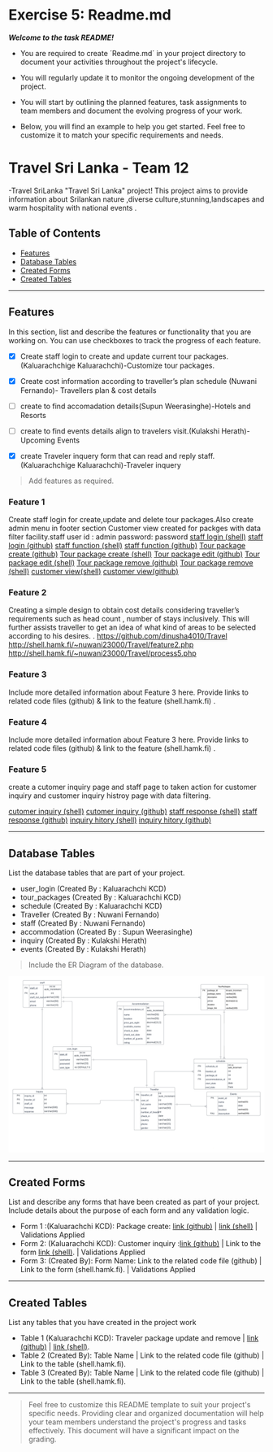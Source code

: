 # Exercise 5: Readme.md

***Welcome to the task README!***

- You are required to create ´Readme.md´ in your project directory to document your activities throughout the project's lifecycle. 
- You will regularly update it to monitor the ongoing development of the project. 

- You will start by outlining the planned features, task assignments to team members and document the evolving progress of your work. 

- Below, you will find an example to help you get started. Feel free to customize it to match your specific requirements and needs.

# Travel Sri Lanka - Team 12

-Travel SriLanka "Travel Sri Lanka" project! This project aims to provide information about Srilankan nature ,diverse culture,stunning,landscapes and warm hospitality with national events .

## Table of Contents
- [Features](#features)
- [Database Tables](#database-tables)
- [Created Forms](#created-forms)
- [Created Tables](#created-tables)

---

## Features

In this section, list and describe the features or functionality that you are working on. You can use checkboxes to track the progress of each feature.

- [X] Create staff login to create and update current tour packages.(Kaluarachchige Kaluarachchi)-Customize tour packages.
- [X] Create cost information according to traveller’s plan schedule  (Nuwani Fernando)- Travellers plan & cost details
- [ ] create to find accomadation details(Supun Weerasinghe)-Hotels and Resorts 
- [ ] create to find events details align to travelers visit.(Kulakshi Herath)-Upcoming Events
- [X] create Traveler inquery form that can read and reply staff.(Kaluarachchige Kaluarachchi)-Traveler inquery



> Add features as required. 

### Feature 1

Create staff login  for  create,update and delete  tour packages.Also create admin menu in footer section
Customer view created for packges with data filter facility.staff user id : admin password: password
[staff login (shell)](http://shell.hamk.fi/~kaluarachchige23000/webpro/Travel/login.php)
[staff login (github)](https://github.com/dinusha4010/Travel/blob/main/login.php)
[staff function (shell)](http://shell.hamk.fi/~kaluarachchige23000/webpro/Travel/staff.php)
[staff function (github)](https://github.com/dinusha4010/Travel/blob/main/staff.php)
[Tour package create (github)](https://github.com/dinusha4010/Travel/blob/main/create_package.php)
[Tour package create (shell)](http://shell.hamk.fi/~kaluarachchige23000/webpro/Travel/create_package.php)
[Tour package edit (github)](https://github.com/dinusha4010/Travel/blob/main/tour_update.php)
[Tour package edit (shell)](http://shell.hamk.fi/~kaluarachchige23000/webpro/Travel/staff_view.php)
[Tour package remove (github)](https://github.com/dinusha4010/Travel/blob/main/tour_remove.php)
[Tour package remove (shell)](http://shell.hamk.fi/~kaluarachchige23000/webpro/Travel/staff_view.php)
[customer view(shell)](https://github.com/dinusha4010/Travel/blob/main/package.php)
[customer view(github)](http://shell.hamk.fi/~kaluarachchige23000/webpro/Travel/package.php)
### Feature 2
Creating a simple design to obtain cost details considering traveller’s requirements such as head count , number of stays inclusively.
This will further assists traveller to get an idea of what kind of areas to be selected according to his desires.
.
https://github.com/dinusha4010/Travel
http://shell.hamk.fi/~nuwani23000/Travel/feature2.php 
http://shell.hamk.fi/~nuwani23000/Travel/process5.php 

### Feature 3

Include more detailed information about Feature 3 here. Provide links to related code files (github) & link to the feature (shell.hamk.fi) .

### Feature 4

Include more detailed information about Feature 3 here. Provide links to related code files (github) & link to the feature (shell.hamk.fi) .

### Feature 5

create a cutomer inquiry page and staff page to taken action for customer inquiry and customer inquiry histroy page with data filtering.

[cutomer inquiry (shell)](http://shell.hamk.fi/~kaluarachchige23000/webpro/Travel/Inquiry.php)
[cutomer inquiry (github)](https://github.com/dinusha4010/Travel/blob/main/Inquiry.php)
[staff response  (shell)](http://shell.hamk.fi/~kaluarachchige23000/webpro/Travel/staff_response.php)
[staff response  (github)](https://github.com/dinusha4010/Travel/blob/main/inquiry_update.php)
[inquiry hitory  (shell)](http://shell.hamk.fi/~kaluarachchige23000/webpro/Travel/inquiry_history.php)
[inquiry hitory  (github)](https://github.com/dinusha4010/Travel/blob/main/inquiry_history.php)


---

## Database Tables

List the database tables that are part of your project. 


- user_login (Created By : Kaluarachchi KCD)
- tour_packages (Created By : Kaluarachchi KCD)
- schedule (Created By : Kaluarachchi KCD)
- Traveller (Created By : Nuwani Fernando)
- staff (Created By : Nuwani Fernando)
- accommodation (Created By : Supun Weerasinghe)
- inquiry (Created By : Kulakshi Herath)
- events (Created By : Kulakshi Herath)




> Include the ER Diagram of the database. 

![alt text](./images/ER.png)

---

## Created Forms

List and describe any forms that have been created as part of your project. Include details about the purpose of each form and any validation logic.

- Form 1 :(Kaluarachchi KCD): Package create: [link (github)](https://github.com/dinusha4010/Travel/blob/main/create_package.php) | [link (shell)](http://shell.hamk.fi/~kaluarachchige23000/webpro/Travel/create_package.php) | Validations Applied
- Form 2: (Kaluarachchi KCD): Customer inquiry :[link (github)](https://github.com/dinusha4010/Travel/blob/main/Inquiry.php) | Link to the form [link (shell)](http://shell.hamk.fi/~kaluarachchige23000/webpro/Travel/Inquiry.php).  | Validations Applied
- Form 3: (Created By): Form Name: Link to the related code file (github) | Link to the form (shell.hamk.fi).  | Validations Applied


---

## Created Tables

List any tables that you have created in the project work

- Table 1 (Kaluarachchi KCD): Traveler package update and remove | [link (github)](https://github.com/dinusha4010/Travel/blob/main/staff_view.php) | [link (shell)](http://shell.hamk.fi/~kaluarachchige23000/webpro/Travel/staff_view.php).
- Table 2 (Created By): Table Name | Link to the related code file (github) | Link to the table (shell.hamk.fi).
- Table 3 (Created By): Table Name | Link to the related code file (github) | Link to the table (shell.hamk.fi).

---



> Feel free to customize this README template to suit your project's specific needs. Providing clear and organized documentation will help your team members understand the project's progress and tasks effectively. This document will have a significant impact on the grading. 
